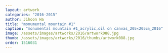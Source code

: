 ```yaml
---
layout: artwork
categories: "2016-2015"
author: Jihoon Ha
title: "monumental mountain #1"
caption: "monumental mountain #1_acrylic,oil on canvas_205×205㎝_2016"
image: /assets/images/artworks/2016/artwork088.jpg
thumb: /assets/images/artworks/2016/thumbs/artwork088.jpg
order: 1516031
---
```

